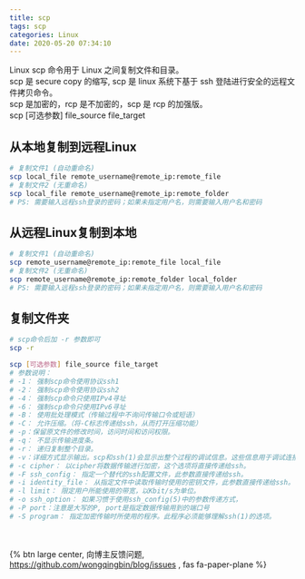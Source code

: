 ```yaml
---
title: scp
tags: scp
categories: Linux
date: 2020-05-20 07:34:10
---
```

Linux scp 命令用于 Linux 之间复制文件和目录。  
scp 是 secure copy 的缩写, scp 是 linux 系统下基于 ssh 登陆进行安全的远程文件拷贝命令。  
scp 是加密的，rcp 是不加密的，scp 是 rcp 的加强版。  
scp [可选参数] file_source file_target

<!-- more -->

## 从本地复制到远程Linux

```bash
# 复制文件1 (自动重命名)
scp local_file remote_username@remote_ip:remote_file
# 复制文件2 (无重命名)
scp local_file remote_username@remote_ip:remote_folder
# PS: 需要输入远程ssh登录的密码；如果未指定用户名，则需要输入用户名和密码
```

## 从远程Linux复制到本地

```bash
# 复制文件1 (自动重命名)
scp remote_username@remote_ip:remote_file local_file
# 复制文件2 (无重命名)
scp remote_username@remote_ip:remote_folder local_folder
# PS: 需要输入远程ssh登录的密码；如果未指定用户名，则需要输入用户名和密码
```

## 复制文件夹

```bash
# scp命令后加 -r 参数即可
scp -r

scp [可选参数] file_source file_target
# 参数说明：
# -1： 强制scp命令使用协议ssh1
# -2： 强制scp命令使用协议ssh2
# -4： 强制scp命令只使用IPv4寻址
# -6： 强制scp命令只使用IPv6寻址
# -B： 使用批处理模式（传输过程中不询问传输口令或短语）
# -C： 允许压缩。（将-C标志传递给ssh，从而打开压缩功能）
# -p：保留原文件的修改时间，访问时间和访问权限。
# -q： 不显示传输进度条。
# -r： 递归复制整个目录。
# -v：详细方式显示输出。scp和ssh(1)会显示出整个过程的调试信息。这些信息用于调试连接，验证和配置问题。
# -c cipher： 以cipher将数据传输进行加密，这个选项将直接传递给ssh。
# -F ssh_config： 指定一个替代的ssh配置文件，此参数直接传递给ssh。
# -i identity_file： 从指定文件中读取传输时使用的密钥文件，此参数直接传递给ssh。
# -l limit： 限定用户所能使用的带宽，以Kbit/s为单位。
# -o ssh_option： 如果习惯于使用ssh_config(5)中的参数传递方式，
# -P port：注意是大写的P, port是指定数据传输用到的端口号
# -S program： 指定加密传输时所使用的程序。此程序必须能够理解ssh(1)的选项。
```

<br><br>{% btn large center, 向博主反馈问题, <https://github.com/wongqingbin/blog/issues> , fas fa-paper-plane %}
